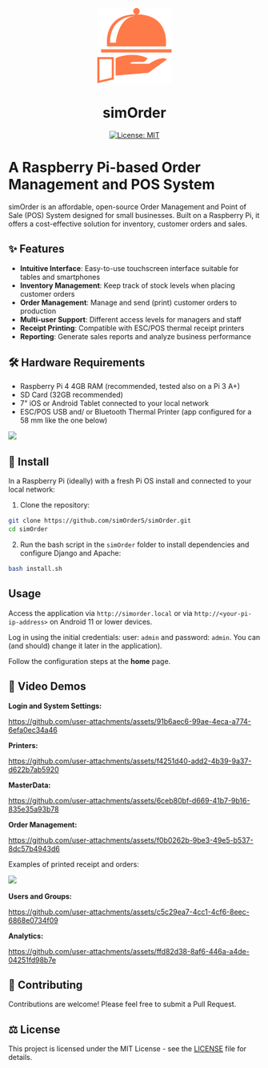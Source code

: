 <p align="center">
  <img src="static/img/simOrder_logo.png" alt="simOrder Logo" width="150" height="auto">
</p>
<h1 align="center">simOrder</h1>
<p align="center">
  <a href="https://opensource.org/licenses/MIT">
    <img src="https://img.shields.io/badge/License-MIT-yellow.svg" alt="License: MIT">
  </a>
</p>


# A Raspberry Pi-based Order Management and POS System

simOrder is an affordable, open-source Order Management and Point of Sale (POS) System designed for small businesses. Built on a Raspberry Pi, it offers a cost-effective solution for inventory, customer orders and sales.

## ✨ Features

- **Intuitive Interface**: Easy-to-use touchscreen interface suitable for tables and smartphones
- **Inventory Management**: Keep track of stock levels when placing customer orders
- **Order Management**: Manage and send (print) customer orders to production
- **Multi-user Support**: Different access levels for managers and staff
- **Receipt Printing**: Compatible with ESC/POS thermal receipt printers
- **Reporting**: Generate sales reports and analyze business performance

## 🛠️ Hardware Requirements

- Raspberry Pi 4 4GB RAM (recommended, tested also on a Pi 3 A+)
- SD Card (32GB recommended)
- 7" iOS or Android Tablet connected to your local network
- ESC/POS USB and/ or Bluetooth Thermal Printer (app configured for a 58 mm like the one below)
<img src="https://github.com/user-attachments/assets/6a7ed41b-8bac-4c5b-993b-cfa03a3c5f2b" width="256" height="auto">

## 🚀 Install

In a Raspberry Pi (ideally) with a fresh Pi OS install and connected to your local network:

1. Clone the repository:

```bash
git clone https://github.com/simOrderS/simOrder.git
cd simOrder
```

2. Run the bash script in the `simOrder` folder to install dependencies and configure Django and Apache:
```bash
bash install.sh
```

## Usage

Access the application via `http://simorder.local` or via `http://<your-pi-ip-address>` on Android 11 or lower devices.

Log in using the initial credentials: user: `admin` and password: `admin`. You can (and should) change it later in the application).

Follow the configuration steps at the **home** page.

## 📸 Video Demos

**Login and System Settings:**

https://github.com/user-attachments/assets/91b6aec6-99ae-4eca-a774-6efa0ec34a46


**Printers:**

https://github.com/user-attachments/assets/f4251d40-add2-4b39-9a37-d622b7ab5920


**MasterData:**

https://github.com/user-attachments/assets/6ceb80bf-d669-41b7-9b16-835e35a93b78


**Order Management:**

https://github.com/user-attachments/assets/f0b0262b-9be3-49e5-b537-8dc57b4943d6

Examples of printed receipt and orders:

<img src="https://github.com/user-attachments/assets/ffb31c4c-03c1-4709-b254-ddd25c5d242f" width="512" height="auto">


**Users and Groups:**

https://github.com/user-attachments/assets/c5c29ea7-4cc1-4cf6-8eec-6868e0734f09


**Analytics:**

https://github.com/user-attachments/assets/ffd82d38-8af6-446a-a4de-04251fd98b7e


## 🧩 Contributing

Contributions are welcome! Please feel free to submit a Pull Request.

## ⚖️ License

This project is licensed under the MIT License - see the [LICENSE](LICENSE) file for details.

